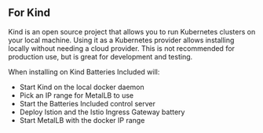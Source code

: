 ## For Kind

Kind is an open source project that allows you to run Kubernetes clusters on your local machine. Using it as a Kubernetes provider allows installing locally without needing a cloud provider. This is not recommended for production use, but is great for development and testing.

When installing on Kind Batteries Included will:

- Start Kind on the local docker daemon
- Pick an IP range for MetalLB to use
- Start the Batteries Included control server
- Deploy Istion and the Istio Ingress Gateway battery
- Start MetalLB with the docker IP range
